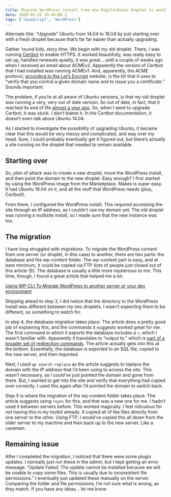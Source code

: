 ```yaml
---
title: Migrate WordPress install from one DigitalOcean droplet to another
date: 2020-02-22 19:49:00 Z
tags: ['JavaScript', 'WordPress']
---
```


Alternate title: “Upgrade” Ubuntu from 14.04 to 18.04 by just starting over with a fresh droplet because that’s far far easier than actually upgrading.

Gather ‘round kids, story time. We begin with my old droplet. There, I was running [Certbot](https://certbot.eff.org) to enable HTTPS. It worked beautifully, was really easy to set up, handled renewals quietly, it was great… until a couple of weeks ago when I received an email about ACMEv2. Apparently the version of Certbot that I had installed was running ACMEv1. And, apparently, the ACME protocol, [according to the Let’s Encrypt](https://letsencrypt.org/docs/client-options/) website, is the bit that it uses to “verify that you control a given domain name and to issue you a certificate.” Sounds important.

The problem, if you’re at all aware of Ubuntu versions, is that my old droplet was running a very, very out of date version. So out of date, in fact, that it reached its end of life [almost a year ago](https://www.omgubuntu.co.uk/2019/04/ubuntu-14-04-end-of-life). So, when I went to upgrade Certbot, it was stuck. I don’t blame it. In the Certbot documentation, it doesn’t even talk about Ubuntu 14.04.

As I started to investigate the possibility of upgrading Ubuntu, it became clear that this would be very messy and complicated, and way over my head. Sure, I could probably eventually get it figured out, but there’s actually a site running on the droplet that needed to remain available.

## Starting over

So, plan of attack was to create a new droplet, move the WordPress install, and then point the domain to the new droplet. Easy enough? I first started by using the WordPress image from the Marketplace. Makes is super easy. It had Ubuntu 18.04 on it, and all the stuff that WordPress needs (plus, Certbot!).

From there, I configured the WordPress install. This required accessing the site through an IP address, as I couldn’t use my domain yet. The old droplet was running a multisite install, so I made sure that the new instance was too.

## The migration

I have long struggled with migrations. To migrate the WordPress content from one server (or droplet, in this case) to another, there are two parts: the database and the wp-content folder. The wp-content part is easy, and at bare minimum, it could be copied via FTP (lots of people just closed out of this article 😓). The database is usually a little more mysterious to me. This time, though, I found a great article that helped me a lot:

[Using WP-CLI To Migrate WordPress to another server or your dev environment](https://medium.com/@devron/using-wp-cli-to-migrate-wordpress-to-another-server-or-your-dev-environment-bded1c78b9ee)

Skipping ahead to step 3, I did notice that the directory to the WordPress install was different between my two droplets. I wasn’t expecting them to be different, so something to watch for.

In step 4, the database migration takes place. The article does a pretty good job of explaining this, and the commands it suggests worked great for me. The first command in which it exports the database includes a `>`, which I wasn’t familiar with. Apparently it translates to “output to,” which is [part of a broader set of redirection commands](https://en.wikipedia.org/wiki/Redirection_%28computing%29). The article actually gets into this at the bottom. Essentially, the database is exported to an SQL file, copied to the new server, and then imported.

Next, I used `wp search-replace` as the article suggests to replace the domain with the IP address that I’d been using to access the site. This wasn’t necessary, as I could’ve just pointed the domain and gone from there. But, I wanted to get into the site and verify that everything had copied over correctly. I used this again after I’d pointed the domain to switch back.

Step 5 is where the migration of the wp-content folder takes place. The article suggests using `rsync` for this, and that was a new one for me. I hadn’t used it between servers before. This worked magically. I feel ridiculous for not having this in my toolkit already. It copied all of the files directly from one server to the other. Using FTP, I would’ve copied this all down from the older server to my machine and then back up to the new server. Like a caveman.

## Remaining issue

After I completed the migration, I noticed that there were some plugin updates. I normally just run these in the admin, but I kept getting an error message: “Update Failed: The update cannot be installed because we will be unable to copy some files. This is usually due to inconsistent file permissions.” I eventually just updated these manually on the server. Comparing the folder and file permissions, I’m not sure what is wrong, as they match. If you have any ideas... let me know.
